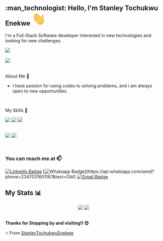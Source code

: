 <h2>:man_technologist:   Hello, I'm Stanley Tochukwu Enekwe <img  src="https://raw.githubusercontent.com/ABSphreak/ABSphreak/master/gifs/Hi.gif" width="45px"></h2>

I'm a Full-Stack Software developer interested in new technologies and looking for new challenges.

<img src="https://img.shields.io/badge/Stanley%20Tochukwu%20Enekwe-is%20Available for a Remote Work-greenyellow" />

![](https://komarev.com/ghpvc/?username=Enekwestanley)

<br />
About Me 📄

- I have passion for using codes to solving problems, and i am always open to new opportunities.
<br />

My Skills 📖
<br />

<div>
  <img src = "https://img.shields.io/badge/-HTML5-E34F26?style=flat&logo=html5&logoColor=white">
  <img src = "https://img.shields.io/badge/-CSS3-1572B6?style=flat&logo=css3&logoColor=white">
<!--   <img src="https://img.shields.io/badge/-JavaScript-eed718?style=flat&logo=javascript&logoColor=ffffff"> -->
  <img src="https://badgen.net/badge/icon/git?icon=git&label">  
</div><br />


![](https://img.shields.io/badge/Javascript-F0DB4F?style=for-the-badge&labelColor=black&logo=javascript&logoColor=F0DB4F)
![](https://img.shields.io/badge/React-61DBFB?style=for-the-badge&labelColor=black&logo=react&logoColor=61DBFB)
<!-- ![](https://img.shields.io/badge/Code-JavaScript-informational?style=flat&logo=JavaScript&logoColor=white&color=f3b745) -->
<!-- ![](https://img.shields.io/badge/Code-React-informational?style=flat&logo=react&logoColor=color=#61dafb)
 -->
<br />
<h3> You can reach me at 📫 </h3>

[![Linkedin Badge](https://img.shields.io/badge/-LinkedIn-blue?style=flat-square&logo=Linkedin&logoColor=white&link=https://www.linkedin.com/in/stanley-enekwe-285104230/)](https://www.linkedin.com/in/stanley-enekwe-285104230/)
[![Whatsapp Badge](https://img.shields.io/badge/-Whatsapp-4CA143?style=flat-square&labelColor=4CA143&logo=whatsapp&logoColor=white&link=https://api.whatsapp.com/send?phone=2347031601167&text=Olá!)](https://api.whatsapp.com/send?phone=2347031601167&text=Olá!)
[![Gmail Badge](https://img.shields.io/badge/-Gmail-c14438?style=flat-square&logo=Gmail&logoColor=white&link=mailto:tochukwuu14@gmail.com)](mailto:tochukwuu14@gmail.com)





 ## My Stats :bar_chart:
<div align=center>
 <img height=205 src="https://github-readme-stats.vercel.app/api?username=Enekwestanley&show_icons=true&theme=city_lights&count_private=true&include_all_commits=true" />
 <img src="https://github-readme-stats.vercel.app/api/top-langs/?username=Enekwestanley&theme=city_lights&langs_count=3" />
</div>
<br />

**Thanks for Stopping by and visiting!! 😊**

<p align="center">
  
⭐️ From [StanleyTochukwuEnekwe](https://github.com/Enekwestanley)


</p>
